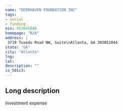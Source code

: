 ```yaml
---
name: "DEERHAVEN FOUNDATION INC"
tags:
- social
- funding
ein: 452645888
homepage: "N/A"
address: |
 3719 Tuxedo Road NW, Suite\nAtlanta, GA 303051044
state: "GA"
city: "Atlanta"
lng: 
lat: 
description: ""
is_501c3: 
---
```


## Long description

Investment expense

